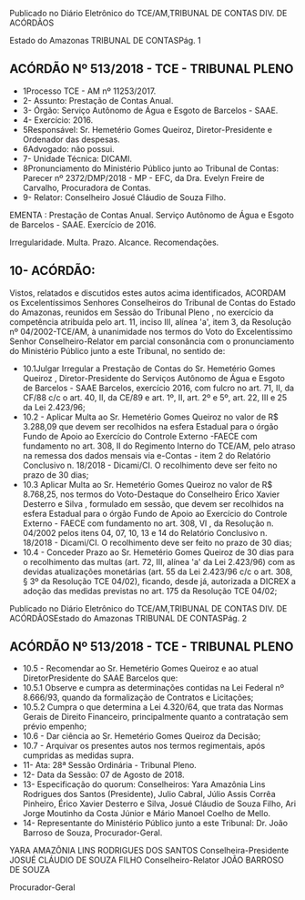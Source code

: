 Publicado  no  Diário Eletrônico do TCE/AM,TRIBUNAL DE CONTAS DIV. DE  ACÓRDÃOS

Estado do Amazonas TRIBUNAL DE CONTASPág. 1

## ACÓRDÃO Nº 513/2018 - TCE - TRIBUNAL PLENO

- 1Processo TCE - AM nº 11253/2017.
- 2- Assunto: Prestação de Contas Anual.
- 3- Órgão: Serviço Autônomo de Água e Esgoto de Barcelos - SAAE.
- 4- Exercício: 2016.
- 5Responsável: Sr.  Hemetério  Gomes  Queiroz,  Diretor-Presidente  e  Ordenador  das despesas.
- 6Advogado: não possui.
- 7- Unidade Técnica: DICAMI.
- 8Pronunciamento  do  Ministério  Público  junto  ao Tribunal  de  Contas: Parecer  nº 2372/DMP/2018  -  MP  -  EFC,  da  Dra.  Evelyn  Freire  de  Carvalho,  Procuradora  de Contas.
- 9- Relator: Conselheiro Josué Cláudio de Souza Filho.

EMENTA : Prestação de Contas Anual. Serviço Autônomo  de  Água  e  Esgoto  de  Barcelos  -  SAAE. Exercício de 2016.

Irregularidade. Multa. Prazo. Alcance. Recomendações.

## 10- ACÓRDÃO:

Vistos, relatados e discutidos estes autos acima identificados, ACORDAM os Excelentíssimos Senhores Conselheiros do Tribunal de Contas do Estado do Amazonas, reunidos em Sessão do Tribunal Pleno ,  no  exercício da competência atribuída pelo  art. 11, inciso III,  alínea 'a', item  3,  da Resolução nº 04/2002-TCE/AM, à  unanimidade nos termos do Voto do Excelentíssimo Senhor Conselheiro-Relator em parcial consonância com o pronunciamento do Ministério Público junto a este Tribunal, no sentido de:

- 10.1Julgar  Irregular a  Prestação  de  Contas  do Sr.  Hemetério  Gomes Queiroz , Diretor-Presidente do Serviços Autônomo de Água e Esgoto de Barcelos - SAAE Barcelos, exercício 2016, com fulcro no art. 71, II, da CF/88 c/c o art. 40, II, da CE/89 e art. 1º, II, art. 2º e 5º, art. 22, III e 25 da Lei 2.423/96;
- 10.2  -  Aplicar  Multa ao Sr.  Hemetério  Gomes  Queiroz no  valor  de R$ 3.288,09 que  devem  ser  recolhidos  na  esfera  Estadual  para  o  órgão Fundo  de  Apoio  ao  Exercício  do Controle Externo -FAECE  com fundamento no art. 308, II do Regimento Interno do TCE/AM, pelo atraso na  remessa  dos  dados  mensais  via  e-Contas  -  item  2  do  Relatório Conclusivo  n.  18/2018  -  Dicami/CI.  O  recolhimento  deve  ser  feito  no prazo de 30 dias;
- 10.3  Aplicar  Multa ao Sr.  Hemetério  Gomes  Queiroz no  valor  de R$ 8.768,25, nos termos do Voto-Destaque do Conselheiro Érico Xavier Desterro e Silva , formulado em sessão, que devem ser recolhidos na esfera Estadual para o órgão Fundo de Apoio ao Exercício do Controle Externo  -  FAECE  com  fundamento  no art.  308,  VI ,  da  Resolução  n. 04/2002  pelos  itens  04,  07,  10,  13  e  14  do  Relatório  Conclusivo  n. 18/2018 - Dicami/CI. O recolhimento deve ser feito no prazo de 30 dias;
- 10.4 - Conceder Prazo ao Sr. Hemetério Gomes Queiroz de 30 dias para o recolhimento das multas (art. 72, III, alínea 'a' da Lei 2.423/96) com as devidas atualizações monetárias (art. 55 da Lei 2.423/96 c/c o art. 308, § 3º da Resolução TCE 04/02), ficando, desde já, autorizada a DICREX a adoção das medidas previstas no art. 175 da Resolução TCE 04/02;

Publicado  no  Diário Eletrônico do TCE/AM,TRIBUNAL DE CONTAS DIV. DE  ACÓRDÃOSEstado do Amazonas TRIBUNAL DE CONTASPág. 2

## ACÓRDÃO Nº 513/2018 - TCE - TRIBUNAL PLENO

- 10.5  -  Recomendar ao Sr.  Hemetério  Gomes  Queiroz e  ao  atual  DiretorPresidente do SAAE Barcelos que:
- 10.5.1 Observe e cumpra as determinações contidas na Lei Federal nº 8.666/93, quando da formalização de Contratos e Licitações;
- 10.5.2 Cumpra o que determina a Lei 4.320/64, que trata das Normas Gerais de Direito Financeiro, principalmente quanto a contratação sem prévio empenho;
- 10.6 - Dar ciência ao Sr. Hemetério Gomes Queiroz da Decisão;
- 10.7 - Arquivar os presentes autos nos termos regimentais, após cumpridas as medidas supra.
- 11-  Ata: 28ª Sessão Ordinária - Tribunal Pleno.
- 12-  Data da Sessão: 07 de Agosto de 2018.
- 13-  Especificação do quorum: Conselheiros: Yara Amazônia Lins Rodrigues dos Santos (Presidente), Julio Cabral, Júlio  Assis Corrêa Pinheiro, Érico Xavier Desterro e Silva, Josué  Cláudio  de  Souza  Filho,  Ari  Jorge  Moutinho  da  Costa  Júnior  e  Mário  Manoel Coelho de Mello.
- 14- Representante  do  Ministério  Público  junto  a este Tribunal: Dr. João  Barroso  de Souza, Procurador-Geral.

YARA AMAZÔNIA LINS RODRIGUES DOS SANTOS Conselheira-Presidente JOSUÉ CLÁUDIO DE SOUZA FILHO Conselheiro-Relator JOÃO BARROSO DE SOUZA

Procurador-Geral